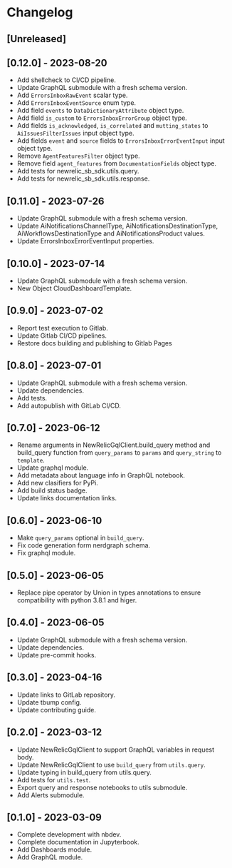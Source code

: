 # Changelog

## [Unreleased]

## [0.12.0] - 2023-08-20

* Add shellcheck to CI/CD pipeline.
* Update GraphQL submodule with a fresh schema version.
* Add `ErrorsInboxRawEvent` scalar type.
* Add `ErrorsInboxEventSource` enum type.
* Add field `events` to `DataDictionaryAttribute` object type.
* Add field `is_custom` to `ErrorsInboxErrorGroup` object type.
* Add fields `is_acknowledged`, `is_correlated` and `mutting_states` to
  `AiIssuesFilterIssues` input object type.
* Add fields `event` and `source` fields to `ErrorsInboxErrorEventInput` input
  object type.
* Remove `AgentFeaturesFilter` object type.
* Remove field `agent_features` from `DocumentationFields` object type.
* Add tests for newrelic_sb_sdk.utils.query.
* Add tests for newrelic_sb_sdk.utils.response.

## [0.11.0] - 2023-07-26

* Update GraphQL submodule with a fresh schema version.
* Update AiNotificationsChannelType, AiNotificationsDestinationType,
  AiWorkflowsDestinationType and AiNotificationsProduct values.
* Update ErrorsInboxErrorEventInput properties.

## [0.10.0] - 2023-07-14

* Update GraphQL submodule with a fresh schema version.
* New Object CloudDashboardTemplate.

## [0.9.0] - 2023-07-02

* Report test execution to Gitlab.
* Update Gitlab CI/CD pipelines.
* Restore docs building and publishing to Gitlab Pages

## [0.8.0] - 2023-07-01

* Update GraphQL submodule with a fresh schema version.
* Update dependencies.
* Add tests.
* Add autopublish with GitLab CI/CD.

## [0.7.0] - 2023-06-12

* Rename arguments in NewRelicGqlClient.build_query method and build_query
  function from `query_params` to `params` and  `query_string` to `template`.
* Update graphql module.
* Add metadata about language info in GraphQL notebook.
* Add new clasifiers for PyPi.
* Add build status badge.
* Update links documentation links.

## [0.6.0] - 2023-06-10

* Make `query_params` optional in `build_query`.
* Fix code generation form nerdgraph schema.
* Fix graphql module.

## [0.5.0] - 2023-06-05

* Replace pipe operator by Union in types annotations to ensure compatibility
  with python 3.8.1 and higer.

## [0.4.0] - 2023-06-05

* Update GraphQL submodule with a fresh schema version.
* Update dependencies.
* Update pre-commit hooks.

## [0.3.0] - 2023-04-16

* Update links to GitLab repository.
* Update tbump config.
* Update contributing guide.

## [0.2.0] - 2023-03-12

* Update NewRelicGqlClient to support GraphQL variables in request body.
* Update NewRelicGqlClient to use `build_query` from `utils.query`.
* Update typing in build_query from utils.query.
* Add tests for `utils.test`.
* Export query and response notebooks to utils submodule.
* Add Alerts submodule.

## [0.1.0] - 2023-03-09

* Complete development with nbdev.
* Complete documentation in Jupyterbook.
* Add Dashboards module.
* Add GraphQL module.
